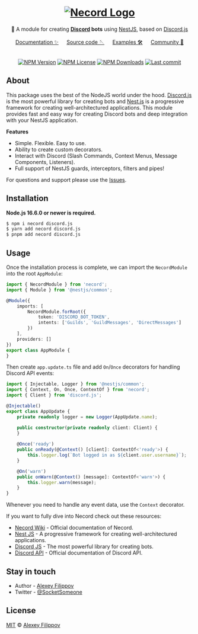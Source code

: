<div align="center">
   <h1>
       <a href="#"><img src="https://necord.org/img/logo.png" alt ="Necord Logo"></a>
   </h1>
   🤖 A module for creating <b><a href="https://discord.com/">Discord</a> bots</b> using <a href="https://nestjs.com">NestJS</a>, based on <a href="https://discord.js.org/">Discord.js</a>
   <br/><br/>
   <a href="https://necord.org">Documentation ✨</a> &emsp; <a href="https://github.com/necordjs/necord">Source code 🪡</a> &emsp; <a href="https://github.com/necordjs/samples">Examples 🛠️</a> &emsp; <a href="https://discord.gg/mcBYvMTnwP">Community 💬</a>
</div>


<br/>

<p align="center">
    <a href='https://img.shields.io/npm/v/necord'><img src="https://img.shields.io/npm/v/necord" alt="NPM Version" /></a>
    <a href='https://img.shields.io/npm/l/necord'><img src="https://img.shields.io/npm/l/necord" alt="NPM License" /></a>
    <a href='https://img.shields.io/npm/dm/necord'><img src="https://img.shields.io/npm/dm/necord" alt="NPM Downloads" /></a>
    <a href='https://img.shields.io/github/last-commit/necordjs/necord'><img src="https://img.shields.io/github/last-commit/SocketSomeone/necord" alt="Last commit" /></a>
</p>


## About

This package uses the best of the NodeJS world under the hood. [Discord.js](https://github.com/discordjs/discord.js) is the most powerful
library for creating bots and [Nest.js](https://github.com/nestjs) is a progressive framework for creating well-architectured applications.
This module provides fast and easy way for creating Discord bots and deep integration with your NestJS application.

**Features**

- Simple. Flexible. Easy to use.
- Ability to create custom decorators.
- Interact with Discord (Slash Commands, Context Menus, Message Components, Listeners).
- Full support of NestJS guards, interceptors, filters and pipes!

For questions and support please use
the [Issues](https://github.com/necordjs/necord/issues/new?assignees=&labels=question&template=question.yml).

## Installation

**Node.js 16.6.0 or newer is required.**

```bash
$ npm i necord discord.js
$ yarn add necord discord.js
$ pnpm add necord discord.js
```

## Usage

Once the installation process is complete, we can import the `NecordModule` into the root `AppModule`:

```typescript
import { NecordModule } from 'necord';
import { Module } from '@nestjs/common';

@Module({
    imports: [
        NecordModule.forRoot({
            token: 'DISCORD_BOT_TOKEN',
            intents: ['Guilds', 'GuildMessages', 'DirectMessages']
        })
    ],
    providers: []
})
export class AppModule {
}
```

Then create `app.update.ts` file and add `On`/`Once` decorators for handling Discord API events:

```typescript
import { Injectable, Logger } from '@nestjs/common';
import { Context, On, Once, ContextOf } from 'necord';
import { Client } from 'discord.js';

@Injectable()
export class AppUpdate {
    private readonly logger = new Logger(AppUpdate.name);

    public constructor(private readonly client: Client) {
    }
    
    @Once('ready')
    public onReady(@Context() [client]: ContextOf<'ready'>) {
        this.logger.log(`Bot logged in as ${client.user.username}`);
    }

    @On('warn')
    public onWarn(@Context() [message]: ContextOf<'warn'>) {
        this.logger.warn(message);
    }
}
```

Whenever you need to handle any event data, use the `Context` decorator.

If you want to fully dive into Necord check out these resources:

* [Necord Wiki](https://necord.org) - Official documentation of Necord.
* [Nest JS](https://docs.nestjs.com) - A progressive framework for creating well-architectured applications.
* [Discord JS](https://discord.js.org) - The most powerful library for creating bots.
* [Discord API](https://discord.com/developers/docs) - Official documentation of Discord API.

## Stay in touch

* Author - [Alexey Filippov](https://t.me/socketsomeone)
* Twitter - [@SocketSomeone](https://twitter.com/SocketSomeone)

## License

[MIT](https://github.com/necordjs/necord/blob/master/LICENSE) © [Alexey Filippov](https://github.com/SocketSomeone)

